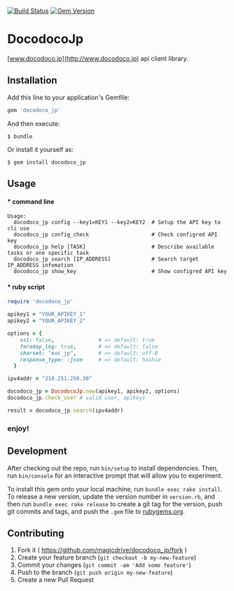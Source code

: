 [![Build Status](https://travis-ci.org/magicdrive/ruby-docodoco_jp.svg?branch=master)](https://travis-ci.org/magicdrive/ruby-docodoco_jp)
[![Gem Version](https://badge.fury.io/rb/docodoco_jp.svg)](http://badge.fury.io/rb/docodoco_jp)

# DocodocoJp

[www.docodoco.jp](http://www.docodoco.jp) api client library.

## Installation

Add this line to your application's Gemfile:

```ruby
gem 'docodoco_jp'
```

And then execute:

    $ bundle

Or install it yourself as:

    $ gem install docodoco_jp

## Usage

#### * command line

    Usage:
      docodoco_jp config --key1=KEY1 --key2=KEY2  # Setup the API key to cli use
      docodoco_jp config_check                    # Check configred API key
      docodoco_jp help [TASK]                     # Describe available tasks or one specific task
      docodoco_jp search [IP_ADDRESS]             # Search target IP_ADDRESS infomation
      docodoco_jp show_key                        # Show configred API key

#### * ruby script

```ruby
require 'docodoco_jp'

apikey1 = "YOUR_APIKEY_1"
apikey2 = "YOUR_APIKEY_2"

options = {
    ssl: false,              # => default: true
    faraday_log: true,       # => default: false
    charset: "euc_jp",       # => default: utf-8
    response_type: :json     # => default: hashie
  }

ipv4addr = "210.251.250.30"

docodoco_jp = DocodocoJp.new(apikey1, apikey2, options)
docodoco_jp.check_user # valid user, apikeys

result = docodoco_jp.search(ipv4addr)
```

### enjoy!

## Development

After checking out the repo, run `bin/setup` to install dependencies. Then, run `bin/console` for an interactive prompt that will allow you to experiment.

To install this gem onto your local machine, run `bundle exec rake install`. To release a new version, update the version number in `version.rb`, and then run `bundle exec rake release` to create a git tag for the version, push git commits and tags, and push the `.gem` file to [rubygems.org](https://rubygems.org).

## Contributing

1. Fork it ( https://github.com/magicdrive/docodoco_jp/fork )
2. Create your feature branch (`git checkout -b my-new-feature`)
3. Commit your changes (`git commit -am 'Add some feature'`)
4. Push to the branch (`git push origin my-new-feature`)
5. Create a new Pull Request

